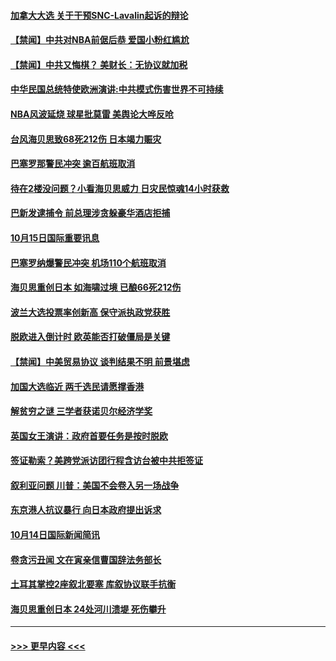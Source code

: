 #### [加拿大大选 关于干预SNC-Lavalin起诉的辩论](../pages/prog202/a102686700.md?t=10152156) 
#### [【禁闻】中共对NBA前倨后恭 爱国小粉红尴尬](../pages/prog202/a102686701.md?t=10152156) 
#### [【禁闻】中共又悔棋？ 美财长：无协议就加税](../pages/prog202/a102686688.md?t=10152156) 
#### [中华民国总统特使欧洲演讲:中共模式伤害世界不可持续](../pages/prog202/a102686607.md?t=10152156) 
#### [NBA风波延烧 球星批莫雷 美舆论大哗反呛](../pages/prog202/a102686557.md?t=10152156) 
#### [台风海贝思致68死212伤 日本竭力赈灾](../pages/prog202/a102686573.md?t=10152156) 
#### [巴塞罗那警民冲突 逾百航班取消](../pages/prog202/a102686520.md?t=10152156) 
#### [待在2楼没问题？小看海贝思威力 日灾民惊魂14小时获救](../pages/prog202/a102686375.md?t=10152156) 
#### [巴新发逮捕令 前总理涉贪躲豪华酒店拒捕](../pages/prog202/a102686322.md?t=10152156) 
#### [10月15日国际重要讯息](../pages/prog202/a102686292.md?t=10152156) 
#### [巴塞罗纳爆警民冲突 机场110个航班取消](../pages/prog202/a102686221.md?t=10152156) 
#### [海贝思重创日本 如海啸过境 已酿66死212伤](../pages/prog202/a102686072.md?t=10152156) 
#### [波兰大选投票率创新高 保守派执政党获胜](../pages/prog202/a102685745.md?t=10152156) 
#### [脱欧进入倒计时 欧英能否打破僵局是关键](../pages/prog202/a102685894.md?t=10152156) 
#### [【禁闻】中美贸易协议 谈判结果不明 前景堪虑](../pages/prog202/a102685876.md?t=10152156) 
#### [加国大选临近  两千选民请愿撑香港](../pages/prog202/a102685808.md?t=10152156) 
#### [解贫穷之谜 三学者获诺贝尔经济学奖](../pages/prog202/a102685743.md?t=10152156) 
#### [英国女王演讲：政府首要任务是按时脱欧](../pages/prog202/a102685747.md?t=10152156) 
#### [签证勒索？美跨党派访团行程含访台被中共拒签证](../pages/prog202/a102685686.md?t=10152156) 
#### [叙利亚问题 川普：美国不会卷入另一场战争](../pages/prog202/a102685728.md?t=10152156) 
#### [东京港人抗议暴行 向日本政府提出诉求](../pages/prog202/a102685642.md?t=10152156) 
#### [10月14日国际新闻简讯](../pages/prog202/a102685467.md?t=10152156) 
#### [卷贪污丑闻 文在寅亲信曹国辞法务部长](../pages/prog202/a102685350.md?t=10152156) 
#### [土耳其掌控2座叙北要塞 库叙协议联手抗衡](../pages/prog202/a102685305.md?t=10152156) 
#### [海贝思重创日本 24处河川溃堤 死伤攀升](../pages/prog202/a102685220.md?t=10152156) 

----
#### [ >>> 更早内容 <<< ](../indexes/prog202-earlier.md)
